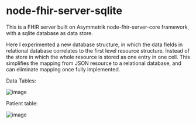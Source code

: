 # node-fhir-server-sqlite

This is a FHIR server built on Asymmetrik node-fhir-server-core framework, with a sqlite database as data store. 

Here I experimented a new database structure, in which the data fields in relational database correlates to the first level resource structure. 
Instead of the store in which the whole resource is stored as one entry in one cell. This simplifies the mapping from JSON resource to a relational database, and can eliminate mapping once fully implemented. 

Data Tables:

![image](https://user-images.githubusercontent.com/48110809/133317302-d88f81a0-9baa-41e4-a2c7-636e028277ab.png)

Patient table: 

![image](https://user-images.githubusercontent.com/48110809/133317404-d0bec9c2-ff4b-43aa-92e9-a2d78f3399f9.png)

